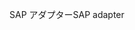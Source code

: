 <span data-ttu-id="0b6a9-101">SAP アダプター</span><span class="sxs-lookup"><span data-stu-id="0b6a9-101">SAP adapter</span></span>